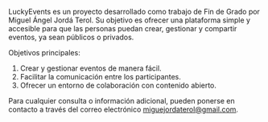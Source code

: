 LuckyEvents es un proyecto desarrollado como trabajo de Fin de Grado por Miguel Ángel Jordá Terol. Su objetivo es ofrecer una plataforma simple y accesible para que las personas puedan crear, gestionar y compartir eventos, ya sean públicos o privados.

Objetivos principales:
1. Crear y gestionar eventos de manera fácil.
2. Facilitar la comunicación entre los participantes.
3. Ofrecer un entorno de colaboración con contenido abierto.

Para cualquier consulta o información adicional, pueden ponerse en contacto a través del correo electrónico miguejordaterol@gmail.com.